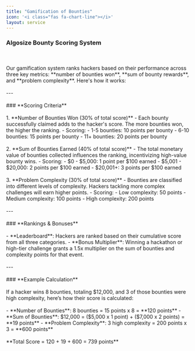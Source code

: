 ```yaml
---
title: "Gamification of Bounties"
icon: '<i class="fas fa-chart-line"></i>'
layout: service
---
```


### **Algosize Bounty Scoring System**
<br/>
<br/>
Our gamification system ranks hackers based on their performance across three key metrics: **number of bounties won**, **sum of bounty rewards**, and **problem complexity**. Here's how it works:
<br/>
<br/>
---
<br/>
<br/>
### **Scoring Criteria**
<br/>
<br/>
1. **Number of Bounties Won (30% of total score)**  
   - Each bounty successfully claimed adds to the hacker's score. The more bounties won, the higher the ranking.
   - Scoring:
     - 1-5 bounties: 10 points per bounty
     - 6-10 bounties: 15 points per bounty
     - 11+ bounties: 20 points per bounty
<br/>
<br/>
2. **Sum of Bounties Earned (40% of total score)**  
   - The total monetary value of bounties collected influences the ranking, incentivizing high-value bounty wins.
   - Scoring:
     - $0 - $5,000: 1 point per $100 earned
     - $5,001 - $20,000: 2 points per $100 earned
     - $20,001+: 3 points per $100 earned
<br/>
<br/>
3. **Problem Complexity (30% of total score)**  
   - Bounties are classified into different levels of complexity. Hackers tackling more complex challenges will earn higher points.
   - Scoring:
     - Low complexity: 50 points
     - Medium complexity: 100 points
     - High complexity: 200 points
<br/>
<br/>
---
<br/>
<br/>
### **Rankings & Bonuses**
<br/>
<br/>
- **Leaderboard**: Hackers are ranked based on their cumulative score from all three categories.
- **Bonus Multiplier**: Winning a hackathon or high-tier challenge grants a 1.5x multiplier on the sum of bounties and complexity points for that event.
<br/>
<br/>
---
<br/>
<br/>
### **Example Calculation**
<br/>
<br/>
If a hacker wins 8 bounties, totaling $12,000, and 3 of those bounties were high complexity, here’s how their score is calculated:
<br/>
<br/>
- **Number of Bounties**: 8 bounties = 15 points x 8 = **120 points**
- **Sum of Bounties**: $12,000 = ($5,000 x 1 point) + ($7,000 x 2 points) = **19 points**
- **Problem Complexity**: 3 high complexity = 200 points x 3 = **600 points**
<br/>
<br/>
**Total Score = 120 + 19 + 600 = 739 points**
<br/>
<br/>